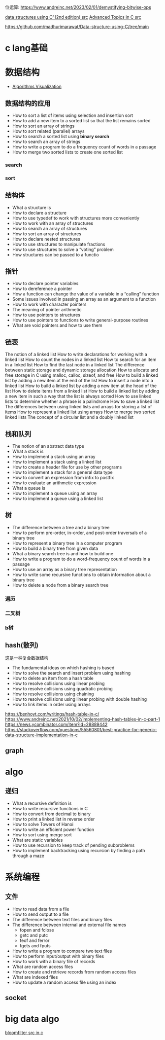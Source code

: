 

位运算: https://www.andreinc.net/2023/02/01/demystifying-bitwise-ops  

[data structures using C"(2nd edition) src](https://github.com/erfengwelink/data_structtures_using_C/tree/master/codes)
[Advanced Topics in C src](https://github.com/Apress/adv-topics-in-c?tab=readme-ov-file)

https://github.com/madhurimarawat/Data-structure-using-C/tree/main  
# c lang基础

# 数据结构

- [Algorithms Visualization](https://www.cs.usfca.edu/~galles/visualization/Algorithms.html)

## 数据结构的应用

- How to sort a list of items using selection and insertion sort
- How to add a new item to a sorted list so that the list remains sorted
- How to sort an array of strings
- How to sort related (parallel) arrays
- How to search a sorted list using  **binary search**
- How to search an array of strings
- How to write a program to do a frequency count of words in a passage
- How to merge two sorted lists to create one sorted list


### search


### sort


## 结构体

- What a structure is
- How to declare a structure
- How to use   typedef to work with structures more conveniently
- How to work with an array of structures
- How to search an array of structures
- How to sort an array of structures
- How to declare   nested structures
- How to use structures to manipulate fractions
- How to use structures to solve a “voting” problem
- How structures can be passed to a functio

## 指针

- How to declare pointer variables 
- How to dereference a pointer 
- How a function can change the value of a variable in a “calling” function 
- Some issues involved in passing an array as an argument to a function 
- How to work with character pointers 
- The meaning of pointer arithmetic 
- How to use pointers to structures 
- How to use pointers to functions to write general-purpose routines 
- What are    void pointers and how to use them


## 链表

The notion of a linked list 
How to write declarations for working with a linked list 
How to count the nodes in a linked list 
How to search for an item in a linked list 
How to find the last node in a linked list 
The difference between static storage and dynamic storage allocation 
How to allocate and free storage in C using    malloc, calloc, sizeof, and free
How to build a linked list by adding a new item at the end of the list 
How to insert a node into a linked list 
How to build a linked list by adding a new item at the head of the list 
How to delete items from a linked list 
How to build a linked list by adding a new item in such a way that the list is always sorted 
How to use linked lists to determine whether a phrase is a palindrome 
How to save a linked list 
The differences between using linked lists and arrays for storing a list of items 
How to represent a linked list using arrays 
How to merge two sorted linked lists 
The concept of a circular list and a doubly linked list 

## 栈和队列

- The notion of an abstract data type 
- What a stack is 
- How to implement a stack using an array 
- How to implement a stack using a linked list 
- How to create a header file for use by other programs 
- How to implement a stack for a general data type 
- How to convert an expression from infix to postfix 
- How to evaluate an arithmetic expression 
- What a queue is 
- How to implement a queue using an array 
- How to implement a queue using a linked list 


## 树

- The difference between a tree and a binary tree 
- How to perform pre-order, in-order, and post-order traversals of a binary tree 
- How to represent a binary tree in a computer program 
- How to build a binary tree from given data 
- What a binary search tree is and how to build one 
- How to write a program to do a word-frequency count of words in a passage 
- How to use an array as a binary tree representation 
- How to write some recursive functions to obtain information about a binary tree 
- How to delete a node from a binary search tree 


### 遍历

### 二叉树

### b树


## hash(散列)

这是一种复合数据结构

- The fundamental ideas on which hashing is based 
- How to solve the search and insert problem using hashing 
- How to delete an item from a hash table 
- How to resolve collisions using linear probing 
- How to resolve collisions using quadratic probing 
- How to resolve collisions using chaining 
- How to resolve collisions using linear probing with double hashing 
- How to link items in order using arrays 


https://benhoyt.com/writings/hash-table-in-c/  
https://www.andreinc.net/2021/10/02/implementing-hash-tables-in-c-part-1  
https://news.ycombinator.com/item?id=28889442  
https://stackoverflow.com/questions/55560801/best-practice-for-generic-data-structure-implementation-in-c  

## graph



# algo 

## 递归

- What a recursive definition is 
- How to write recursive functions in C 
- How to convert from decimal to binary 
- How to print a linked list in reverse order 
- How to solve Towers of Hanoi 
- How to write an efficient power function 
- How to sort using merge sort 
- What are    static variables
- How to use recursion to keep track of pending subproblems 
- How to implement backtracking using recursion by finding a path through a maze 


# 系统编程

## 文件

- How to read data from a file 
- How to send output to a file 
- The difference between text files and binary files 
- The difference between internal and external file names 
  - fopen and fclose
  - getc and putc
  - feof and ferror
  - fgets and fputs
- How to write a program to compare two text files 
- How to perform input/output with binary files 
- How to work with a binary file of records 
- What are random access files 
- How to create and retrieve records from random access files 
- What are indexed files 
- How to update a random access file using an index 


## socket



# big data algo

[bloomfilter src in c](https://www.andreinc.net/2022/03/01/on-implementing-bloom-filters-in-c)  
